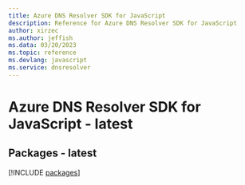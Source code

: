 ```yaml
---
title: Azure DNS Resolver SDK for JavaScript
description: Reference for Azure DNS Resolver SDK for JavaScript
author: xirzec
ms.author: jeffish
ms.data: 03/20/2023
ms.topic: reference
ms.devlang: javascript
ms.service: dnsresolver
---
```

# Azure DNS Resolver SDK for JavaScript - latest
## Packages - latest
[!INCLUDE [packages](dns-resolver-index.md)]